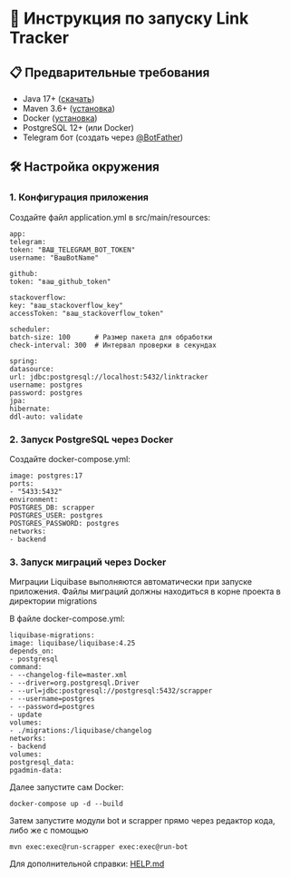 # 🚀 Инструкция по запуску Link Tracker

## 📋 Предварительные требования

- Java 17+ ([скачать](https://adoptium.net/))
- Maven 3.6+ ([установка](https://maven.apache.org/install.html))
- Docker ([установка](https://docs.docker.com/engine/install/))
- PostgreSQL 12+ (или Docker)
- Telegram бот (создать через [@BotFather](https://t.me/BotFather))

## 🛠 Настройка окружения

### 1. Конфигурация приложения

Создайте файл application.yml в src/main/resources:

```
app:
telegram:
token: "ВАШ_TELEGRAM_BOT_TOKEN"
username: "ВашBotName"

github:
token: "ваш_github_token"

stackoverflow:
key: "ваш_stackoverflow_key"
accessToken: "ваш_stackoverflow_token"

scheduler:
batch-size: 100      # Размер пакета для обработки
check-interval: 300  # Интервал проверки в секундах

spring:
datasource:
url: jdbc:postgresql://localhost:5432/linktracker
username: postgres
password: postgres
jpa:
hibernate:
ddl-auto: validate
```

### 2. Запуск PostgreSQL через Docker

Создайте docker-compose.yml:

```postgresql:
image: postgres:17
ports:
- "5433:5432"
environment:
POSTGRES_DB: scrapper
POSTGRES_USER: postgres
POSTGRES_PASSWORD: postgres
networks:
- backend
```

### 3. Запуск миграций через Docker

Миграции Liquibase выполняются автоматически при запуске приложения.
Файлы миграций должны находиться в корне проекта в директории migrations

В файле docker-compose.yml:

```
liquibase-migrations:
image: liquibase/liquibase:4.25
depends_on:
- postgresql
command:
- --changelog-file=master.xml
- --driver=org.postgresql.Driver
- --url=jdbc:postgresql://postgresql:5432/scrapper
- --username=postgres
- --password=postgres
- update
volumes:
- ./migrations:/liquibase/changelog
networks:
- backend
volumes:
postgresql_data:
pgadmin-data:
```

Далее запустите сам Docker:

```
docker-compose up -d --build
```

Затем запустите модули bot и scrapper прямо через редактор кода, либо же с помощью

```
mvn exec:exec@run-scrapper exec:exec@run-bot
```

Для дополнительной справки: [HELP.md](./HELP.md)
